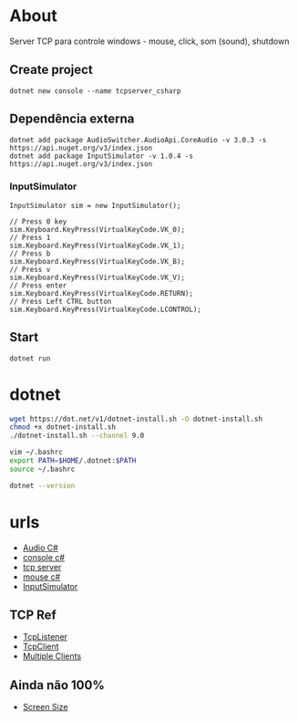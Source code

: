 
# About

Server TCP para controle windows - mouse, click, som (sound), shutdown

## Create project

```
dotnet new console --name tcpserver_csharp
```

## Dependência externa

```
dotnet add package AudioSwitcher.AudioApi.CoreAudio -v 3.0.3 -s https://api.nuget.org/v3/index.json
dotnet add package InputSimulator -v 1.0.4 -s https://api.nuget.org/v3/index.json
```

### InputSimulator

```
InputSimulator sim = new InputSimulator();

// Press 0 key
sim.Keyboard.KeyPress(VirtualKeyCode.VK_0);
// Press 1
sim.Keyboard.KeyPress(VirtualKeyCode.VK_1);
// Press b
sim.Keyboard.KeyPress(VirtualKeyCode.VK_B);
// Press v
sim.Keyboard.KeyPress(VirtualKeyCode.VK_V);
// Press enter
sim.Keyboard.KeyPress(VirtualKeyCode.RETURN);
// Press Left CTRL button
sim.Keyboard.KeyPress(VirtualKeyCode.LCONTROL);
```

## Start

```
dotnet run
```

# dotnet

```bash
wget https://dot.net/v1/dotnet-install.sh -O dotnet-install.sh
chmod +x dotnet-install.sh
./dotnet-install.sh --channel 9.0

vim ~/.bashrc
export PATH=$HOME/.dotnet:$PATH
source ~/.bashrc

dotnet --version
```

# urls

- [Audio C#](https://github.com/xenolightning/AudioSwitcher)
- [console c#](https://aka.ms/new-console-template)
- [tcp server](https://learn.microsoft.com/pt-br/dotnet/api/system.net.sockets.tcplistener?view=net-7.0)
- [mouse c#](https://stackoverflow.com/questions/2416748/how-do-you-simulate-mouse-click-in-c)
- [InputSimulator](https://ourcodeworld.com/articles/read/520/simulating-keypress-in-the-right-way-using-inputsimulator-with-csharp-in-winforms)

## TCP Ref

- [TcpListener](https://learn.microsoft.com/pt-br/dotnet/api/system.net.sockets.tcplistener?view=net-7.0)
- [TcpClient](https://learn.microsoft.com/pt-br/dotnet/api/system.net.sockets.tcpclient?view=net-7.0)
- [Multiple Clients](https://stackoverflow.com/questions/5339782/how-do-i-get-tcplistener-to-accept-multiple-connections-and-work-with-each-one-i)

## Ainda não 100%

- [Screen Size](https://stackoverflow.com/questions/43739898/c-sharp-screen-size-without-references-in-interactive)
